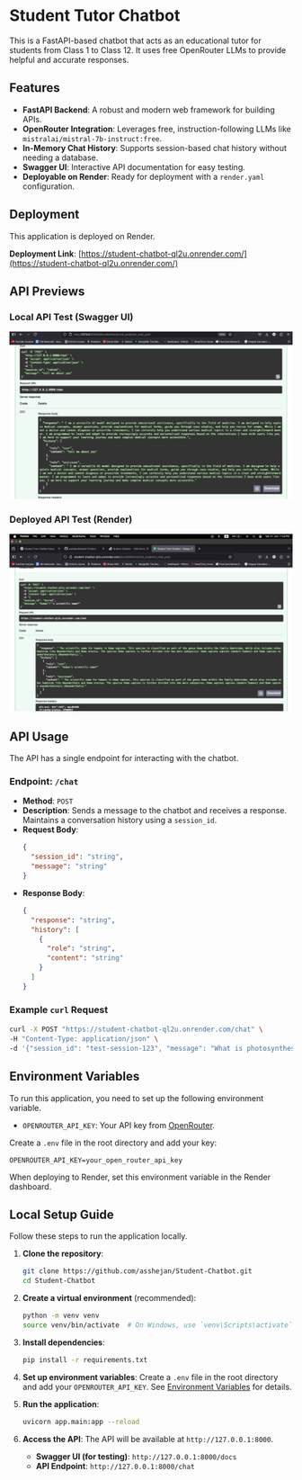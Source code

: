 # Student Tutor Chatbot

This is a FastAPI-based chatbot that acts as an educational tutor for students from Class 1 to Class 12. It uses free OpenRouter LLMs to provide helpful and accurate responses.

## Features

-   **FastAPI Backend**: A robust and modern web framework for building APIs.
-   **OpenRouter Integration**: Leverages free, instruction-following LLMs like `mistralai/mistral-7b-instruct:free`.
-   **In-Memory Chat History**: Supports session-based chat history without needing a database.
-   **Swagger UI**: Interactive API documentation for easy testing.
-   **Deployable on Render**: Ready for deployment with a `render.yaml` configuration.

## Deployment

This application is deployed on Render.

**Deployment Link**: [https://student-chatbot-ql2u.onrender.com/](https://student-chatbot-ql2u.onrender.com/)

## API Previews

### Local API Test (Swagger UI)
![Local Test](screenshots/localtest.png)

### Deployed API Test (Render)
![Render Test](screenshots/rendertest.png)

## API Usage

The API has a single endpoint for interacting with the chatbot.

### Endpoint: `/chat`

-   **Method**: `POST`
-   **Description**: Sends a message to the chatbot and receives a response. Maintains a conversation history using a `session_id`.
-   **Request Body**:
    ```json
    {
      "session_id": "string",
      "message": "string"
    }
    ```
-   **Response Body**:
    ```json
    {
      "response": "string",
      "history": [
        {
          "role": "string",
          "content": "string"
        }
      ]
    }
    ```

### Example `curl` Request

```bash
curl -X POST "https://student-chatbot-ql2u.onrender.com/chat" \
-H "Content-Type: application/json" \
-d '{"session_id": "test-session-123", "message": "What is photosynthesis?"}'
```

## Environment Variables

To run this application, you need to set up the following environment variable.

-   `OPENROUTER_API_KEY`: Your API key from [OpenRouter](https://openrouter.ai/).

Create a `.env` file in the root directory and add your key:

```
OPENROUTER_API_KEY=your_open_router_api_key
```

When deploying to Render, set this environment variable in the Render dashboard.

## Local Setup Guide

Follow these steps to run the application locally.

1.  **Clone the repository**:
    ```bash
    git clone https://github.com/asshejan/Student-Chatbot.git
    cd Student-Chatbot
    ```

2.  **Create a virtual environment** (recommended):
    ```bash
    python -m venv venv
    source venv/bin/activate  # On Windows, use `venv\Scripts\activate`
    ```

3.  **Install dependencies**:
    ```bash
    pip install -r requirements.txt
    ```

4.  **Set up environment variables**:
    Create a `.env` file in the root directory and add your `OPENROUTER_API_KEY`. See [Environment Variables](#environment-variables) for details.

5.  **Run the application**:
    ```bash
    uvicorn app.main:app --reload
    ```

6.  **Access the API**:
    The API will be available at `http://127.0.0.1:8000`.
    -   **Swagger UI (for testing)**: `http://127.0.0.1:8000/docs`
    -   **API Endpoint**: `http://127.0.0.1:8000/chat` 